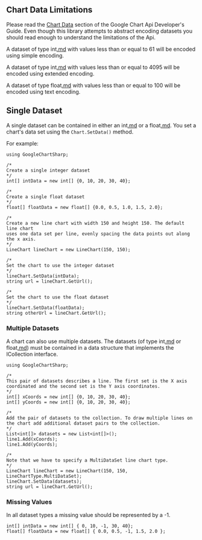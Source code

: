 ## Chart Data Limitations ##
Please read the [Chart Data](http://code.google.com/apis/chart/#chart_data) section of the Google Chart Api Developer's Guide. Even though this library attempts to abstract encoding datasets you should read enough to understand the limitations of the Api.

A dataset of type int[.md](.md) with values less than or equal to 61 will be encoded using simple encoding.

A dataset of type int[.md](.md) with values less than or equal to 4095 will be encoded using extended encoding.

A dataset of type float[.md](.md) with values less than or equal to 100 will be encoded using text encoding.

## Single Dataset ##
A single dataset can be contained in either an int[.md](.md) or a float[.md](.md). You set a chart's data set using the `Chart.SetData()` method.

For example:
```
using GoogleChartSharp;

/*
Create a single integer dataset
*/
int[] intData = new int[] {0, 10, 20, 30, 40};

/*
Create a single float dataset
*/
float[] floatData = new float[] {0.0, 0.5, 1.0, 1.5, 2.0};

/* 
Create a new line chart with width 150 and height 150. The default line chart
uses one data set per line, evenly spacing the data points out along the x axis.
*/
LineChart lineChart = new LineChart(150, 150);

/*
Set the chart to use the integer dataset
*/
lineChart.SetData(intData);
string url = lineChart.GetUrl();

/*
Set the chart to use the float dataset
*/
lineChart.SetData(floatData);
string otherUrl = lineChart.GetUrl();
```

### Multiple Datasets ###
A chart can also use multiple datasets. The datasets (of type int[.md](.md) or float[.md](.md)) must be contained in a data structure that implements the ICollection interface.
```
using GoogleChartSharp;

/*
This pair of datasets describes a line. The first set is the X axis coordinated and the second set is the Y axis coordinates.
*/
int[] xCoords = new int[] {0, 10, 20, 30, 40};
int[] yCoords = new int[] {0, 10, 20, 30, 40};

/*
Add the pair of datasets to the collection. To draw multiple lines on the chart add additional dataset pairs to the collection.
*/
List<int[]> datasets = new List<int[]>();
line1.Add(xCoords);
line1.Add(yCoords);

/*
Note that we have to specify a MultiDataSet line chart type.
*/
LineChart lineChart = new LineChart(150, 150, LineChartType.MultiDataSet);
lineChart.SetData(datasets);
string url = lineChart.GetUrl();
```

### Missing Values ###
In all dataset types a missing value should be represented by a -1.
```
int[] intData = new int[] { 0, 10, -1, 30, 40};
float[] floatData = new float[] { 0.0, 0.5, -1, 1.5, 2.0 };
```
